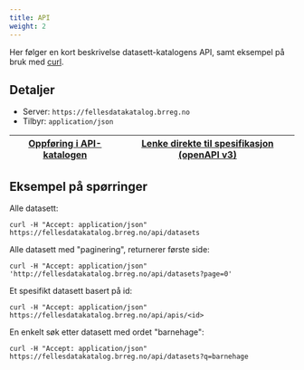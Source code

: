 ```yaml
---
title: API
weight: 2
---
```

Her følger en kort beskrivelse datasett-katalogens API, samt eksempel på bruk med [curl](https://curl.haxx.se/).
## Detaljer
* Server: `https://fellesdatakatalog.brreg.no`
* Tilbyr: `application/json`

| <a href="https://fellesdatakatalog.brreg.no/apis/bff198ab-faef-4b31-89b2-348a0bf1336e" target="_blank"><u>Oppføring i API-katalogen</u></a> | <a href="https://raw.githubusercontent.com/brreg/openAPI/master/specs/fdk.json" target="_blank"><u>Lenke direkte til spesifikasjon (openAPI v3)</u></a> |
| --------------- | --------- |

## Eksempel på spørringer
Alle datasett:
```
curl -H "Accept: application/json" https://fellesdatakatalog.brreg.no/api/datasets
```
Alle datasett med "paginering", returnerer første side:
```
curl -H "Accept: application/json" 'http://fellesdatakatalog.brreg.no/api/datasets?page=0'
```
Et spesifikt datasett basert på id:
```
curl -H "Accept: application/json" https://fellesdatakatalog.brreg.no/api/apis/<id>
```
En  enkelt søk etter datasett med ordet "barnehage":
```
curl -H "Accept: application/json" https://fellesdatakatalog.brreg.no/api/datasets?q=barnehage
```
